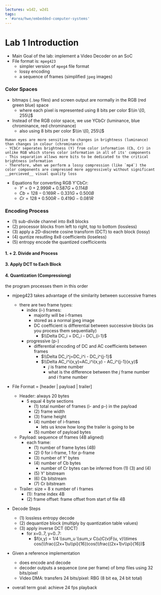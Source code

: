 ```yaml
---
lectures: w1d2, w2d1
tags:
- '#area/hwe/embedded-computer-systems'
---
```


# Lab 1 Introduction

- Main Goal of the lab: implement a Video Decoder on an SoC
- File format is: `mpeg423`
  - simpler version of `mpeg4` file format
  - lossy encoding
  - a sequence of frames (simplified `jpeg` images)

### Color Spaces

- bitmaps (`.bmp` files) and screen output are normally in the RGB (red green blue) space
  - where each pixel is represented using 8 bits per color $\\in \[0, 255\]$
- Instead of the RGB color space, we use YCbCr (luminance, blue chrominance, red chrominance)
  - also using 8 bits per color $\\in \[0, 255\]$

```ad-info
Human eyes are more sensitive to changes in brightness (luminance) than changes in colour (chrominance)
- YCbCr seperates brightness (Y) from color information (Cb, Cr) in unlike RGB which stores color information in all of its' components
- This separation allows more bits to be dedicated to the critical brightness information
- Therefore, when we perform a lossy compression (like `mp4`) the color components are compressed more aggressively without significant __percieved__ visual quality loss
```

- Equations for converting RGB Y'CbCr:
  - $Y' = 0 + 2.999R + 0.587G + 0.114B$
  - $Cb = 128 - 0.169R - 0.331G + 0.500B$
  - $Cr = 128 + 0.500R - 0.419G - 0.081R$

### Encoding Process

- (1) sub-divide channel into 8x8 blocks
- (2) processor blocks from left to right, top to bottom (lossless)
- (3) apply a 2D-discrete cosine transform (DCT) to each block (lossy)
- (4) quntize resutling 8x8 coefficients (loseless)
- (5) entropy encode the quantized coefficicents

#### 1. + 2. Divide and Process

#### 3. Apply DCT to Each Block

#### 4. Quantization (Compressiong)

the program processes them in this order

- mjpeg423 takes advantage of the similarity between successive frames

  - there are two frame types:
    - index (i-) frames:
      - majority will be i-frames
      - stored as a normal jpeg image
      - DC coefficient is differential between successive blocks (as you process them sequentially)
        - $\\Delta DC_i = DC_i - DC\_{i-1}$
    - progressive (p-)
      - differential encoding of DC and AC coefficients between frames
        - $\\Delta DC_i^j=DC_i^i - DC_i^{j-1}$
        - $\\Delta AC_i^i(x,y)=AC_i^i(x,y) - AC_i^{j-1}(x,y)$
          - $j$ is frame number
          - what is the difference between the $j$ frame number and $i$ frame number

- File Format = \[header | payload | trailer\]

  - Header: always 20 bytes
    - 5 equal 4 byte sections
      - (1) total number of frames (i- and p-) in the payload
      - (2) frame width
      - (3) frame height
      - (4) number of i-frames
        - lets us know how long the trailer is going to be
      - (5) number of payload bytes
  - Payload: sequence of frames (4B aligned)
    - each frame:
      - (1) number of frame bytes (4B)
      - (2) 0 for i-frame, 1 for p-frame
      - (3) number of Y' bytes
      - (4) number of Cb bytes
        - number of Cr bytes can be inferred from (1) (3) and (4)
      - (5) Y' bitstream
      - (6) Cb bitstream
      - (7) Cr bitstream
  - Trailer: size = 8 x number of i frames
    - (1): frame index 4B
    - (2) frame offset: frame offset from start of file 4B

- Decode Steps

  - (1) lossless entropy decode
  - (2) dequantize block (multiply by quantization table values)
  - (3) apply inverse DCT (IDCT)
    - for x=0..7, y=0..7:
      - $f(x,y) = 1/4 \\sum_u \\sum_v C(u)C(v)F(u, v)\\times cos(\\frac{(2x+1)u\\pi}{16})cos(\\frac{(2x+1)v\\pi}{16})$

- Given a reference implementation

  - does encode and decode
  - decoder outputs a sequence (one per frame) of bmp files using 32 bits/pixel
  - Video DMA: transfers 24 bits/pixel: RBG (8 bit ea, 24 bit total)

- overall term goal: achieve 24 fps playback